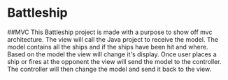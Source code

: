 # Battleship

##MVC
This Battleship project is made with a purpose to show off mvc architecture. The view will call the Java project to receive the model. The model contains all the ships and if the ships have been hit and where.  Based on the model the view will change it's display. Once user places a ship or fires at the opponent the view will send the model to the controller. The controller will then change the model and send it back to the view.  